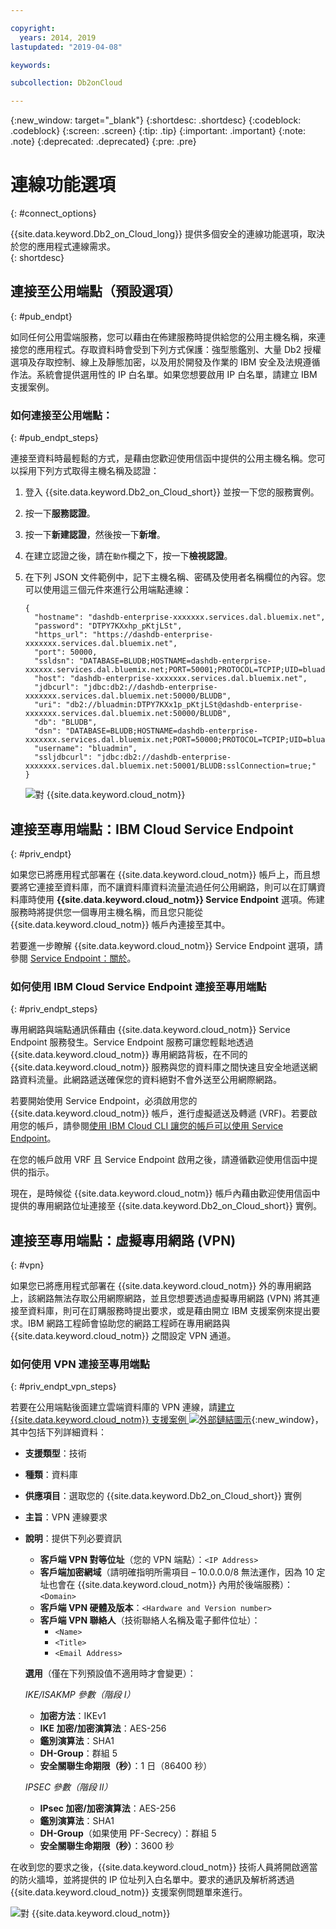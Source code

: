 ```yaml
---

copyright:
  years: 2014, 2019
lastupdated: "2019-04-08"

keywords:

subcollection: Db2onCloud

---
```


<!-- Attribute definitions --> 
{:new_window: target="_blank"}
{:shortdesc: .shortdesc}
{:codeblock: .codeblock}
{:screen: .screen}
{:tip: .tip}
{:important: .important}
{:note: .note}
{:deprecated: .deprecated}
{:pre: .pre}

# 連線功能選項
{: #connect_options}

{{site.data.keyword.Db2_on_Cloud_long}} 提供多個安全的連線功能選項，取決於您的應用程式連線需求。  
{: shortdesc}

## 連接至公用端點（預設選項）
{: #pub_endpt}

如同任何公用雲端服務，您可以藉由在佈建服務時提供給您的公用主機名稱，來連接您的應用程式。存取資料時會受到下列方式保護：強型態鑑別、大量 Db2 授權選項及存取控制、線上及靜態加密，以及用於開發及作業的 IBM 安全及法規遵循作法。系統會提供選用性的 IP 白名單。如果您想要啟用 IP 白名單，請建立 IBM 支援案例。

### 如何連接至公用端點：
{: #pub_endpt_steps}

連接至資料時最輕鬆的方式，是藉由您歡迎使用信函中提供的公用主機名稱。您可以採用下列方式取得主機名稱及認證：

1. 登入 {{site.data.keyword.Db2_on_Cloud_short}} 並按一下您的服務實例。
2. 按一下**服務認證**。
3. 按一下**新建認證**，然後按一下**新增**。
4. 在建立認證之後，請在`動作`欄之下，按一下**檢視認證**。
5. 在下列 JSON 文件範例中，記下主機名稱、密碼及使用者名稱欄位的內容。您可以使用這三個元件來進行公用端點連線：

   ```
   {
     "hostname": "dashdb-enterprise-xxxxxxx.services.dal.bluemix.net",
     "password": "DTPY7KXxhp_pKtjLSt",
     "https_url": "https://dashdb-enterprise-xxxxxxx.services.dal.bluemix.net",
     "port": 50000,
     "ssldsn": "DATABASE=BLUDB;HOSTNAME=dashdb-enterprise-xxxxxx.services.dal.bluemix.net;PORT=50001;PROTOCOL=TCPIP;UID=bluadmin;PWD=DTPY7KXWxhp_pKtjLSt;Security=SSL;",
     "host": "dashdb-enterprise-xxxxxxx.services.dal.bluemix.net",
     "jdbcurl": "jdbc:db2://dashdb-enterprise-xxxxxxx.services.dal.bluemix.net:50000/BLUDB",
     "uri": "db2://bluadmin:DTPY7KXx1p_pKtjLSt@dashdb-enterprise-xxxxxxx.services.dal.bluemix.net:50000/BLUDB",
     "db": "BLUDB",
     "dsn": "DATABASE=BLUDB;HOSTNAME=dashdb-enterprise-xxxxxxx.services.dal.bluemix.net;PORT=50000;PROTOCOL=TCPIP;UID=bluadmin;PWD=DTPYZunlWxhp_pKtjLSt;",
     "username": "bluadmin",
     "ssljdbcurl": "jdbc:db2://dashdb-enterprise-xxxxxxx.services.dal.bluemix.net:50001/BLUDB:sslConnection=true;"
   }

   ```

   ![對 {{site.data.keyword.cloud_notm}}](images/public_connection.png)

## 連接至專用端點：IBM Cloud Service Endpoint
{: #priv_endpt}

如果您已將應用程式部署在 {{site.data.keyword.cloud_notm}} 帳戶上，而且想要將它連接至資料庫，而不讓資料庫資料流量流過任何公用網路，則可以在訂購資料庫時使用 **{{site.data.keyword.cloud_notm}} Service Endpoint** 選項。佈建服務時將提供您一個專用主機名稱，而且您只能從 {{site.data.keyword.cloud_notm}} 帳戶內連接至其中。  

若要進一步瞭解 {{site.data.keyword.cloud_notm}} Service Endpoint 選項，請參閱 [Service Endpoint：關於](/docs/services/service-endpoint?topic=service-endpoint-about#about)。


### 如何使用 IBM Cloud Service Endpoint 連接至專用端點
{: #priv_endpt_steps}

專用網路與端點通訊係藉由 {{site.data.keyword.cloud_notm}} Service Endpoint 服務發生。Service Endpoint 服務可讓您輕鬆地透過 {{site.data.keyword.cloud_notm}} 專用網路背板，在不同的 {{site.data.keyword.cloud_notm}} 服務與您的資料庫之間快速且安全地遞送網路資料流量。此網路遞送確保您的資料絕對不會外送至公用網際網路。 

若要開始使用 Service Endpoint，必須啟用您的 {{site.data.keyword.cloud_notm}} 帳戶，進行虛擬遞送及轉遞 (VRF)。若要啟用您的帳戶，請參閱[使用 IBM Cloud CLI 讓您的帳戶可以使用 Service Endpoint](/docs/services/service-endpoint?topic=service-endpoint-getting-started#cs_cli_install_steps)。

在您的帳戶啟用 VRF 且 Service Endpoint 啟用之後，請遵循歡迎使用信函中提供的指示。

現在，是時候從 {{site.data.keyword.cloud_notm}} 帳戶內藉由歡迎使用信函中提供的專用網路位址連接至 {{site.data.keyword.Db2_on_Cloud_short}} 實例。

## 連接至專用端點：虛擬專用網路 (VPN)
{: #vpn}

如果您已將應用程式部署在 {{site.data.keyword.cloud_notm}} 外的專用網路上，該網路無法存取公用網際網路，並且您想要透過虛擬專用網路 (VPN) 將其連接至資料庫，則可在訂購服務時提出要求，或是藉由開立 IBM 支援案例來提出要求。IBM 網路工程師會協助您的網路工程師在專用網路與 {{site.data.keyword.cloud_notm}} 之間設定 VPN 通道。

### 如何使用 VPN 連接至專用端點
{: #priv_endpt_vpn_steps}

若要在公用端點後面建立雲端資料庫的 VPN 連線，請[建立 {{site.data.keyword.cloud_notm}} 支援案例 ![外部鏈結圖示](../../icons/launch-glyph.svg "外部鏈結圖示")](https://cloud.ibm.com/unifiedsupport/cases/add){:new_window}，其中包括下列詳細資料：

* **支援類型**：技術 
* **種類**：資料庫 
* **供應項目**：選取您的 {{site.data.keyword.Db2_on_Cloud_short}} 實例 
* **主旨**：VPN 連線要求 
* **說明**：提供下列必要資訊
  * **客戶端 VPN 對等位址**（您的 VPN 端點）：`<IP Address>`
  * **客戶端加密網域**（請明確指明所需項目 – 10.0.0.0/8 無法運作，因為 10 定址也會在 {{site.data.keyword.cloud_notm}} 內用於後端服務）：`<Domain>`
  * **客戶端 VPN 硬體及版本**：`<Hardware and Version number>`
  * **客戶端 VPN 聯絡人**（技術聯絡人名稱及電子郵件位址）： 
    * `<Name>` 
    * `<Title>` 
    * `<Email Address>`

  **選用**（僅在下列預設值不適用時才會變更）：

  *IKE/ISAKMP 參數（階段 I）*

  * **加密方法**：IKEv1
  * **IKE 加密/加密演算法**：AES-256
  * **鑑別演算法**：SHA1
  * **DH-Group**：群組 5
  * **安全關聯生命期限（秒）**：1 日（86400 秒）

  *IPSEC 參數（階段 II）*

  * **IPsec 加密/加密演算法**：AES-256
  * **鑑別演算法**：SHA1
  * **DH-Group**（如果使用 PF-Secrecy）：群組 5
  * **安全關聯生命期限（秒）**：3600 秒

在收到您的要求之後，{{site.data.keyword.cloud_notm}} 技術人員將開啟適當的防火牆埠，並將提供的 IP 位址列入白名單中。要求的通訊及解析將透過 {{site.data.keyword.cloud_notm}} 支援案例問題單來進行。

![對 {{site.data.keyword.cloud_notm}}](images/public_connection_vpn.png)
